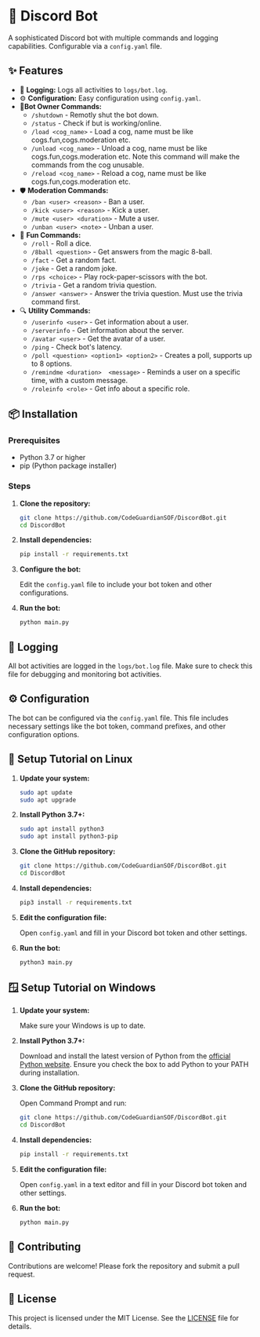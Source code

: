 
# 🤖 Discord Bot

A sophisticated Discord bot with multiple commands and logging capabilities. Configurable via a `config.yaml` file.

## ✨ Features

- 📝 **Logging:** Logs all activities to `logs/bot.log`.
- ⚙️ **Configuration:** Easy configuration using `config.yaml`.
- 🧰**Bot Owner Commands:**
  - `/shutdown` - Remotly shut the bot down.
  - `/status` - Check if but is working/online.
  - `/load <cog_name>` - Load a cog, name must be like cogs.fun,cogs.moderation etc.
  - `/unload <cog_name>` - Unload a cog, name must be like cogs.fun,cogs.moderation etc. Note this command will make the commands from the cog unusable.
  - `/reload <cog_name>` - Reload a cog, name must be like cogs.fun,cogs.moderation etc.
- 🛡️ **Moderation Commands:**
  - `/ban <user> <reason>` - Ban a user.
  - `/kick <user> <reason>` - Kick a user.
  - `/mute <user> <duration>` - Mute a user.
  - `/unban <user> <note>` - Unban a user.
- 🎲 **Fun Commands:**
  - `/roll` - Roll a dice.
  - `/8ball <question>` - Get answers from the magic 8-ball.
  - `/fact` - Get a random fact.
  - `/joke` - Get a random joke.
  - `/rps <choice>` - Play rock-paper-scissors with the bot.
  - `/trivia` - Get a random trivia question.
  - `/answer <answer>` - Answer the trivia question. Must use the trivia command first.
- 🔍 **Utility Commands:**
  - `/userinfo <user>` - Get information about a user.
  - `/serverinfo` - Get information about the server.
  - `/avatar <user>` - Get the avatar of a user.
  - `/ping` - Check bot's latency.
  - `/poll <question> <option1> <option2>` - Creates a poll, supports up to 8 options.
  - `/remindme <duration>  <message>` - Reminds a user on a specific time, with a custom message.
  - `/roleinfo <role>` - Get info about a specific role.

## 📦 Installation

### Prerequisites

- Python 3.7 or higher
- pip (Python package installer)

### Steps

1. **Clone the repository:**

   ```bash
   git clone https://github.com/CodeGuardianSOF/DiscordBot.git
   cd DiscordBot
   ```

2. **Install dependencies:**

   ```bash
   pip install -r requirements.txt
   ```

3. **Configure the bot:**

   Edit the `config.yaml` file to include your bot token and other configurations.

4. **Run the bot:**

   ```bash
   python main.py
   ```

## 📄 Logging

All bot activities are logged in the `logs/bot.log` file. Make sure to check this file for debugging and monitoring bot activities.

## ⚙️ Configuration

The bot can be configured via the `config.yaml` file. This file includes necessary settings like the bot token, command prefixes, and other configuration options.

## 🐧 Setup Tutorial on Linux

1. **Update your system:**

   ```bash
   sudo apt update
   sudo apt upgrade
   ```

2. **Install Python 3.7+:**

   ```bash
   sudo apt install python3
   sudo apt install python3-pip
   ```

3. **Clone the GitHub repository:**

   ```bash
   git clone https://github.com/CodeGuardianSOF/DiscordBot.git
   cd DiscordBot
   ```

4. **Install dependencies:**

   ```bash
   pip3 install -r requirements.txt
   ```

5. **Edit the configuration file:**

   Open `config.yaml` and fill in your Discord bot token and other settings.

6. **Run the bot:**

   ```bash
   python3 main.py
   ```

## 🪟 Setup Tutorial on Windows

1. **Update your system:**

   Make sure your Windows is up to date.

2. **Install Python 3.7+:**

   Download and install the latest version of Python from the [official Python website](https://www.python.org/downloads/). Ensure you check the box to add Python to your PATH during installation.

3. **Clone the GitHub repository:**

   Open Command Prompt and run:

   ```bash
   git clone https://github.com/CodeGuardianSOF/DiscordBot.git
   cd DiscordBot
   ```

4. **Install dependencies:**

   ```bash
   pip install -r requirements.txt
   ```

5. **Edit the configuration file:**

   Open `config.yaml` in a text editor and fill in your Discord bot token and other settings.

6. **Run the bot:**

   ```bash
   python main.py
   ```

## 🤝 Contributing

Contributions are welcome! Please fork the repository and submit a pull request.

## 📜 License

This project is licensed under the MIT License. See the [LICENSE](LICENSE) file for details.

